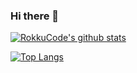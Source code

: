 ### Hi there 👋

<!--
**RokkuCode/RokkuCode** is a ✨ _special_ ✨ repository because its `README.md` (this file) appears on your GitHub profile.

Here are some ideas to get you started:

- 🔭 I’m currently working on ...
- 🌱 I’m currently learning ...
- 👯 I’m looking to collaborate on ...
- 🤔 I’m looking for help with ...
- 💬 Ask me about ...
- 📫 How to reach me: ...
- 😄 Pronouns: ...
- ⚡ Fun fact: ...
-->

[![RokkuCode's github stats](https://github-readme-stats.vercel.app/api?username=RokkuCode)](https://github.com/anuraghazra/github-readme-stats)

[![Top Langs](https://github-readme-stats.vercel.app/api/top-langs/?username=RokkuCode&layout=compact)](https://github.com/anuraghazra/github-readme-stats)
